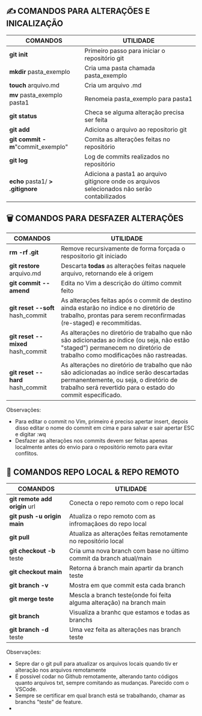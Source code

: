 
##  ✍️ COMANDOS PARA ALTERAÇÕES E INICALIZAÇÃO

| COMANDOS  | UTILIDADE |
|----------|-----------|
| __git init__ | Primeiro passo para iniciar o repositório git |
| __mkdir__ pasta_exemplo   | Cria uma pasta chamada pasta_exemplo|
| __touch__ arquivo.md | Cria um arquivo .md | 
| __mv__ pasta_exemplo pasta1 | Renomeia pasta_exemplo para pasta1
| __git status__ | Checa se alguma alteração precisa ser feita 
| __git add__ | Adiciona o arquivo ao repositorio git
|  __git commit -m__"commit_exemplo" | Comita as alterações feitas no repositório
| __git log__ | Log de commits realizados no repositório
|__echo__ pasta1/ __> .gitignore__ | Adiciona a pasta1 ao arquivo gitignore onde os arquivos selecionados não serão contabilizados

## 🗑️ COMANDOS PARA DESFAZER ALTERAÇÕES
| COMANDOS  | UTILIDADE |
|-----------|-----------|
| __rm -rf .git__ | Remove recursivamente de forma forçada o respositorio git iniciado |
| __git restore__ arquivo.md | Descarta __todas__ as alterações feitas naquele arquivo, retornando ele á origem |
| __git commit --amend__ | Edita no Vim a descrição do último commit feito |
| __git reset  --soft__ hash_commit | As alterações feitas após o commit de destino ainda estarão no índice e no diretório de trabalho, prontas para serem reconfirmadas (re-staged) e recommitidas.
|__git reset --mixed__ hash_commit | As alterações no diretório de trabalho que não são adicionadas ao índice (ou seja, não estão "staged") permanecem no diretório de trabalho como modificações não rastreadas.
|__git reset --hard__ hash_commit | As alterações no diretório de trabalho que não são adicionadas ao índice serão descartadas permanentemente, ou seja, o diretório de trabalho será revertido para o estado do commit especificado.

Observações: 
- Para editar o commit no Vim, primeiro é preciso apertar insert, depois disso editar o nome do commit em cima e para salvar e sair apertar ESC e digitar :wq 
- Desfazer as alterações nos commits devem ser feitas apenas localmente antes do envio para o repositório remoto para evitar conflitos.

## 🛜 COMANDOS REPO LOCAL & REPO REMOTO 

| COMANDOS  | UTILIDADE |
|-----------|-----------|
| __git remote add origin__ url | Conecta o repo remoto com o repo local
| __git push -u origin main__ | Atualiza o repo remoto com as infromaçãoes do repo local
|__git pull__ | Atualiza as alterações feitas remotamente no repositório local 
| __git checkout -b__ teste | Cria uma nova branch com base no último commit da branch atual/main |
|__git checkout main__ |  Retorna á branch main apartir da branch teste
|__git branch -v__ | Mostra em que commit esta cada branch|
| __git merge teste__ | Mescla a branch teste(onde foi feita alguma alteração) na branch main
|__git branch__ | Visualiza a branhc que estamos e todas as branchs |
|__git branch -d__ teste | Uma vez feita as alterações nas branch teste 




Observações: 
- Sepre dar o git pull para atualizar os arquivos locais quando tiv er alteração nos arquivos remotamente
- É possivel codar no Github remotamente, alterando tanto códigos quanto arquivos txt, sempre comitando as mudanças. Parecido com o VSCode.
- Sempre se certificar em qual branch está se trabalhando, chamar as branchs "teste" de feature.
- 





